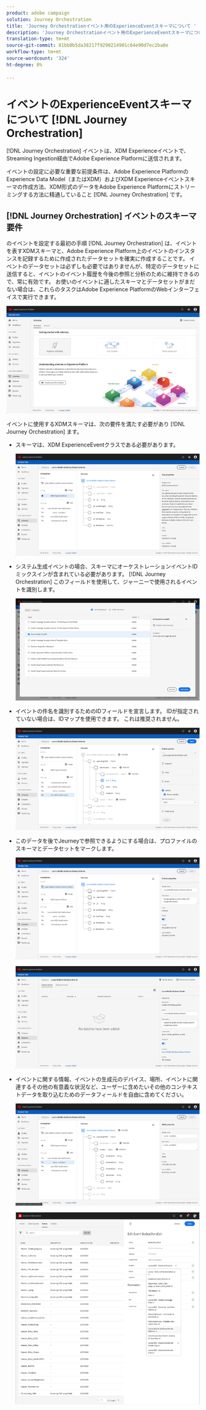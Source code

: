 ```yaml
---
product: adobe campaign
solution: Journey Orchestration
title: 'Journey Orchestrationイベント用のExperienceEventスキーマについて '
description: 'Journey Orchestrationイベント用のExperienceEventスキーマについて説明します。 '
translation-type: tm+mt
source-git-commit: 81bb0b5da38217f9290214901c64e90d7ec2ba0e
workflow-type: tm+mt
source-wordcount: '324'
ht-degree: 0%

---
```




# イベントのExperienceEventスキーマについて [!DNL Journey Orchestration]

[!DNL Journey Orchestration] イベントは、XDM Experienceイベントで、Streaming Ingestion経由でAdobe Experience Platformに送信されます。

イベントの設定に必要な重要な前提条件は、Adobe Experience PlatformのExperience Data Model（またはXDM）およびXDM Experienceイベントスキーマの作成方法、XDM形式のデータをAdobe Experience Platformにストリーミングする方法に精通していること [!DNL Journey Orchestration] です。

## [!DNL Journey Orchestration] イベントのスキーマ要件

のイベントを設定する最初の手順 [!DNL Journey Orchestration] は、イベントを表すXDMスキーマと、Adobe Experience Platform上のイベントのインスタンスを記録するために作成されたデータセットを確実に作成することです。 イベントのデータセットは必ずしも必要ではありませんが、特定のデータセットに送信すると、イベントのイベント履歴を今後の参照と分析のために維持できるので、常に有効です。 お使いのイベントに適したスキーマとデータセットがまだない場合は、これらのタスクはAdobe Experience PlatformのWebインターフェイスで実行できます。

![](../assets/schema1.png)

イベントに使用するXDMスキーマは、次の要件を満たす必要があり [!DNL Journey Orchestration] ます。

* スキーマは、XDM ExperienceEventクラスである必要があります。

   ![](../assets/schema2.png)

* システム生成イベントの場合、スキーマにオーケストレーションイベントIDミックスインが含まれている必要があります。 [!DNL Journey Orchestration] このフィールドを使用して、ジャーニーで使用されるイベントを識別します。

   ![](../assets/schema3.png)

* イベントの件名を識別するためのIDフィールドを宣言します。 IDが指定されていない場合は、IDマップを使用できます。 これは推奨されません。

   ![](../assets/schema4.png)

* このデータを後でJeurneyで参照できるようにする場合は、プロファイルのスキーマとデータセットをマークします。

   ![](../assets/schema5.png)

   ![](../assets/schema6.png)

* イベントに関する情報、イベントの生成元のデバイス、場所、イベントに関連するその他の有意義な状況など、ユーザーに含めたいその他のコンテキストデータを取り込むためのデータフィールドを自由に含めてください。

   ![](../assets/schema7.png)

   ![](../assets/schema8.png)